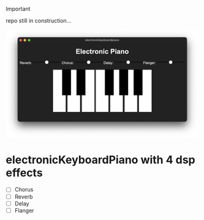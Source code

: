 > [!IMPORTANT]
>
> repo still in construction...

![interface](./README.assets/interface.png)

# electronicKeyboardPiano with 4 dsp effects

- [ ] Chorus
- [ ] Reverb
- [ ] Delay
- [ ] Flanger
